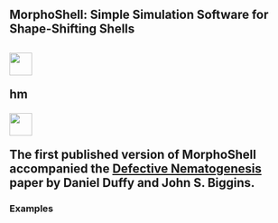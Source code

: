 <!-- Here's how you comment out a bit 
of Markdown on Github. -->
<!--
https://docs.github.com/en/get-started/writing-on-github/getting-started-with-writing-and-formatting-on-github/quickstart-for-writing-on-github
-->

<!--
<p align="center">
  <a href="https://github.com/nschloe/dmsh"><img alt="dmsh" src="https://raw.githubusercontent.com/meshpro/dmsh/main/logo/logo-with-text.svg" width="50%"></a>
  <p align="center">The worst mesh generator you'll ever use.</p>
</p>
-->

<p align="center">
<h2>MorphoShell: Simple Simulation Software for Shape-Shifting Shells<h2>
<!--<p align="center">
<img src="./banner_image.png" width="80%">
</p>
-->


<img src="./gifs/evanticone_c1_lam_-2.04_0.33_gif_no_lambda_and_faster.gif" width="40px">

hm

<img src="./gifs/evanticone_c1_lam_-2.04_0.33_gif_no_lambda_and_faster.gif" width="40px">




<!-- 
<p align="center">
<img src="./gifs/evanticone_c1_lam_-2.04_0.33_gif_no_lambda_and_faster.gif" height=50> <img src="./gifs/defect_-2.0_gif_colour_faster.gif" height=50> <img src="./gifs/M3GIF_disk_cone_ctrl_disp_nonequil.gif" height=50>
</p>

-->




<!--
The following worked to embed a video (following https://bobbyhadz.com/blog/embed-video-into-github-readme-markdown), but any resizing of the video seemed to do nothing --- when actually viewing the README page the video just fills the width no matter what, which is far too big. So I went with gifs instead.
-->
<!-- To generate the video link, I just drag-and-dropped the video from my computer onto the editing window for the README that you get to just by clicking on README in the repo then clicking the little pencil icon to edit it. When you drag-drop like that, github stores the video outside your repo on its servers, and automatically puts the correct link into your markdown. Then I went to the usual dev editor to fine tune, controlling the width with html syntax etc. -->
<!-- 
<video width="60" height="20" src="https://github.com/Daniel-Duffy/MorphoShell/assets/70776477/268777c7-d92c-4971-817f-fbe9f3e3519b"></video>
-->

The first published version of MorphoShell accompanied the [Defective Nematogenesis](https://doi.org/10.1039/D0SM01192D) paper by Daniel Duffy and John S. Biggins.

### Examples








